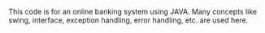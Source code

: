 This code is for an online banking system using JAVA.
Many concepts like swing, interface, exception handling, error handling, etc. are used here.
